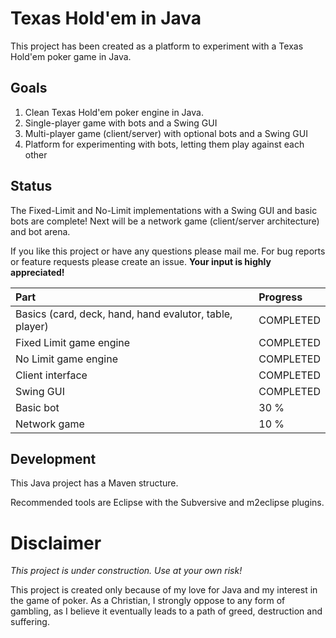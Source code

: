 # Texas Hold'em in Java #

This project has been created as a platform to experiment with a Texas Hold'em poker game in Java.

## Goals ##

  1. Clean Texas Hold'em poker engine in Java.
  1. Single-player game with bots and a Swing GUI
  1. Multi-player game (client/server) with optional bots and a Swing GUI
  1. Platform for experimenting with bots, letting them play against each other

## Status ##

The Fixed-Limit and No-Limit implementations with a Swing GUI and basic bots are complete!
Next will be a network game (client/server architecture) and bot arena.

If you like this project or have any questions please mail me. For bug reports or feature requests please create an issue. **Your input is highly appreciated!**

| **Part** | **Progress** |
|:---------|:-------------|
| Basics (card, deck, hand, hand evalutor, table, player) | COMPLETED |
| Fixed Limit game engine | COMPLETED |
| No Limit game engine | COMPLETED |
| Client interface | COMPLETED |
| Swing GUI | COMPLETED |
| Basic bot | 30 % |
| Network game | 10 % |

## Development ##

This Java project has a Maven structure.

Recommended tools are Eclipse with the Subversive and m2eclipse plugins.

# Disclaimer #

_This project is under construction. Use at your own risk!_

This project is created only because of my love for Java and my interest in the game of poker. As a Christian, I strongly oppose to any form of gambling, as I believe it eventually leads to a path of greed, destruction and suffering.